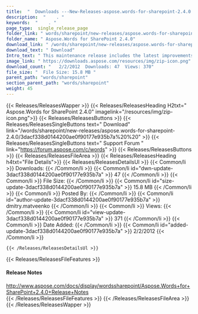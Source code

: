 ```yaml
---
title:  "  Downloads ---New-Releases-aspose.words-for-sharepoint-2.4.0 . " 
description:  "    . " 
keywords:  "    . " 
page_type:  single_release_page
folder_link: " words/sharepoint/new-releases/aspose.words-for-sharepoint-2.4.0/"
folder_name: " Aspose.Words for SharePoint 2.4.0"
download_link: " /words/sharepoint/new-releases/aspose.words-for-sharepoint-2.4.0/3dacf338d0144200ae0f90177e935b7a"
download_text: " Download"
Intro_text: " This maintenance release includes the latest improvements made in Aspose.Words. ..."
image_link: " https://downloads.aspose.com/resources/img/zip-icon.png"
download_count: "   2/2/2012  Downloads: 47  Views: 370"
file_size: "  File Size: 15.8 MB "
parent_path: "words/sharepoint"
section_parent_path: "words/sharepoint"
weight: 45 
---
```


{{< Releases/ReleasesWapper >}}
  {{< Releases/ReleasesHeading H2txt=" Aspose.Words for SharePoint 2.4.0" imagelink="/resources/img/zip-icon.png">}}
  {{< Releases/ReleasesButtons >}}
    {{< Releases/ReleasesSingleButtons text=" Download" link="/words/sharepoint/new-releases/aspose.words-for-sharepoint-2.4.0/3dacf338d0144200ae0f90177e935b7a%20%20" >}}
    {{< Releases/ReleasesSingleButtons text=" Support Forum " link="https://forum.aspose.com/c/words" >}}
  {{< Releases/ReleasesButtons >}}
  {{< Releases/ReleasesFileArea >}}
    {{< Releases/ReleasesHeading h4txt="File Details">}}
    {{< Releases/ReleasesDetailsUl >}}
            {{< Common/li  >}} Downloads: {{< /Common/li >}} 
      {{< Common/li id="dwn-update-3dacf338d0144200ae0f90177e935b7a" >}} 47 {{< /Common/li >}} 
      {{< Common/li  >}} File Size: {{< /Common/li >}} 
      {{< Common/li id="size-update-3dacf338d0144200ae0f90177e935b7a" >}} 15.8 MB {{< /Common/li >}} 
      {{< Common/li  >}} Posted By: {{< /Common/li >}} 
      {{< Common/li id="author-update-3dacf338d0144200ae0f90177e935b7a" >}} dmitry.matveenko {{< /Common/li >}} 
      {{< Common/li  >}} Views: {{< /Common/li >}} 
      {{< Common/li id="view-update-3dacf338d0144200ae0f90177e935b7a" >}} 371 {{< /Common/li >}} 
      {{< Common/li  >}} Date Added: {{< /Common/li >}} 
      {{< Common/li id="added-update-3dacf338d0144200ae0f90177e935b7a" >}} 2/2/2012 {{< /Common/li >}} 

    {{< /Releases/ReleasesDetailsUl >}}

  {{< Releases/ReleasesFileFeatures >}}
      <h4>Release Notes</h4><div><a href="http://www.aspose.com/docs/display/wordssharepoint/Aspose.Words+for+SharePoint+2.4.0+Release+Notes">http://www.aspose.com/docs/display/wordssharepoint/Aspose.Words+for+SharePoint+2.4.0+Release+Notes</a></div>
  {{< /Releases/ReleasesFileFeatures >}}
 {{< /Releases/ReleasesFileArea >}}
{{< /Releases/ReleasesWapper >}}


